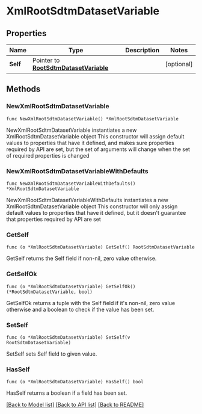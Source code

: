 # XmlRootSdtmDatasetVariable

## Properties

Name | Type | Description | Notes
------------ | ------------- | ------------- | -------------
**Self** | Pointer to [**RootSdtmDatasetVariable**](RootSdtmDatasetVariable.md) |  | [optional] 

## Methods

### NewXmlRootSdtmDatasetVariable

`func NewXmlRootSdtmDatasetVariable() *XmlRootSdtmDatasetVariable`

NewXmlRootSdtmDatasetVariable instantiates a new XmlRootSdtmDatasetVariable object
This constructor will assign default values to properties that have it defined,
and makes sure properties required by API are set, but the set of arguments
will change when the set of required properties is changed

### NewXmlRootSdtmDatasetVariableWithDefaults

`func NewXmlRootSdtmDatasetVariableWithDefaults() *XmlRootSdtmDatasetVariable`

NewXmlRootSdtmDatasetVariableWithDefaults instantiates a new XmlRootSdtmDatasetVariable object
This constructor will only assign default values to properties that have it defined,
but it doesn't guarantee that properties required by API are set

### GetSelf

`func (o *XmlRootSdtmDatasetVariable) GetSelf() RootSdtmDatasetVariable`

GetSelf returns the Self field if non-nil, zero value otherwise.

### GetSelfOk

`func (o *XmlRootSdtmDatasetVariable) GetSelfOk() (*RootSdtmDatasetVariable, bool)`

GetSelfOk returns a tuple with the Self field if it's non-nil, zero value otherwise
and a boolean to check if the value has been set.

### SetSelf

`func (o *XmlRootSdtmDatasetVariable) SetSelf(v RootSdtmDatasetVariable)`

SetSelf sets Self field to given value.

### HasSelf

`func (o *XmlRootSdtmDatasetVariable) HasSelf() bool`

HasSelf returns a boolean if a field has been set.


[[Back to Model list]](../README.md#documentation-for-models) [[Back to API list]](../README.md#documentation-for-api-endpoints) [[Back to README]](../README.md)


